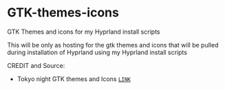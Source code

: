 # GTK-themes-icons
GTK Themes and icons for my Hyprland install scripts

This will be only as hosting for the gtk themes and icons that will be pulled during installation of Hyprland using my Hyprland install scripts


CREDIT and Source:
- Tokyo night GTK themes and Icons [`LINK`](https://github.com/Fausto-Korpsvart/Tokyo-Night-GTK-Theme)

